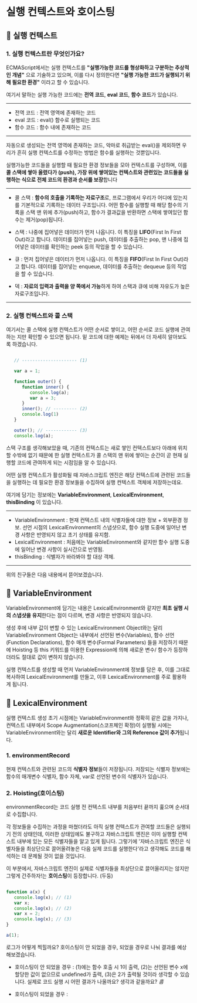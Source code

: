 # 실행 컨텍스트와 호이스팅

## 🧐 실행 컨텍스트

   ### 1. 실행 컨텍스트란 무엇인가요?

   ECMAScript에서는 실행 컨텍스트를 **"실행가능한 코드를 형상화하고 구분하는 추상적인 개념"** 으로 기술하고 있으며, 이를 다시 정의한다면  **"실행 가능한 코드가 실행되기 위해 필요한 환경"** 이라고 할 수 있습니다.

   여기서 말하는 실행 가능한 코드에는 **전역 코드**, **eval 코드**, **함수 코드**가 있습니다.

   ---
   * 전역 코드 : 전역 영역에 존재하는 코드
   * eval 코드 : eval() 함수로 실행되는 코드
   * 함수 코드 : 함수 내에 존재하는 코드
   ---

   자동으로 생성되는 전역 영역에 존재하는 코드, 악마로 취급받는 eval()을 제외하면 우리가 흔히 실행 컨텍스트를 수정하는 방법은 함수를 실행하는 것뿐입니다.

   실행가능한 코드들을 실행할 때 필요한 환경 정보들을 모아 컨텍스트를 구성하며, 이를 **콜 스택에 쌓아 올렸다가 (push), 가장 위에 쌓여있는 컨텍스트와 관련있는 코드들을 실행하는 식으로 전체 코드의 환경과 순서를 보장**합니다

   ---
   * 콜 스택 : **함수의 호출을 기록하는 자료구조**로, 프로그램에서 우리가 어디에 있는지를 기본적으로 기록하는 데이터 구조입니다. 어떤 함수를 실행할 때 해당 함수의 기록을 스택 맨 위에 추가(push)하고, 함수가 결과값을 반환하면 스택에 쌓여있던 함수는 제거(pop)됩니다.

   * 스택 : 나중에 집어넣은 데이터가 먼저 나옵니다. 이 특징을 **LIFO**(First In First Out)라고 합니다. 데이터를 집어넣는 push, 데이터를 추출하는 pop, 맨 나중에 집어넣은 데이터를 확인하는 peek 등의 작업을 할 수 있습니다.

   * 큐 : 먼저 집어넣은 데이터가 먼저 나옵니다. 이 특징을 **FIFO**(First In First Out)라고 합니다. 데이터를 집어넣는 enqueue, 데이터를 추출하는 dequeue 등의 작업을 할 수 있습니다.

   * 덱 : **자료의 입력과 출력을 양 쪽에서 가능**하게 하여 스택과 큐에 비해 자유도가 높은 자료구조입니다.
   ---

   ### 2. 실행 컨텍스트와 콜 스택

   여기서는 콜 스택에 실행 컨텍스트가 어떤 순서로 쌓이고, 어떤 순서로 코드 실행에 관여하는 지만 확인할 수 있으면 됩니다. 밑 코드에 대한 예제는 뒤에서 더 자세히 알아보도록 하겠습니다.

   ```javascript

      // --------------------- (1)

      var a = 1;

      function outer() {
         function inner() {
            console.log(a);
            var a = 3;
         }
         inner(); // --------- (2)
         console.log(1)
      }

      outer(); // ------------ (3)
      console.log(a);

   ```
   <!-- 코드에 대한 설명 추가 -->
   <!-- 코드에 대한 설명 추가 -->
   <!-- 코드에 대한 설명 추가 -->

   스택 구조를 생각해보았을 때, 기존의 컨텍스트는 새로 쌓인 컨텍스트보다 아래에 위치할 수밖에 없기 때문에 한 실행 컨텍스트가 콜 스택의 맨 위에 쌓이는 순간이 곧 현재 실행할 코드에 관여하게 되는 시점임을 알 수 있습니다.

   어떤 실행 컨텍스트가 활성화될 때 자바스크립트 엔진은 해당 컨텍스트에 관련된 코드들을 실행하는 데 필요한 환경 정보들을 수집하여 실행 컨텍스트 객체에 저장하는데요.

   여기에 담기는 정보에는 **VariableEnvironment**, **LexicalEnvironment**, **thisBinding** 이 있습니다.

   ---
   * VariableEnvironment : 현재 컨텍스트 내의 식별자들에 대한 정보 + 외부환경 정보. 선언 시점의 LexicalEnvironment의 스냅샷으로, 함수 실행 도중에 일어난 변경 사항은 반영되지 않고 초기 상태를 유지함.
   * LexicalEnvironment : 처음에는 VariableEnvironment와 같지만 함수 실행 도중에 일어난 변경 사항이 실시간으로 반영됨.
   * thisBinding : 식별자가 바라봐야 할 대상 객체.
   ---

   위의 친구들은 다음 내용에서 뜯어보겠습니다.

## 🧐 VariableEnvironment

   VariableEnvironment에 담기는 내용은 LexicalEnvironment와 같지만 **최초 실행 시의 스냅샷을 유지**한다는 점이 다르며, 변경 사항은 반영되지 않습니다.

   생성 후에 내부 값이 변할 수 있는 LexicalEnvironment Object와는 달리 VariableEnvironment Object는 내부에서 선언된 변수(Variables), 함수 선언(Function Declarations), 함수 매개 변수(Formal Parameters) 들을 저장하기 때문에 Hoisting 등 this 키워드를 이용한 Expression에 의해 새로운 변수/ 함수가 등장하더라도 절대로 값이 변하지 않습니다.

   실행 컨텍스트를 생성할 때 먼저 VariableEnvironment에 정보를 담은 후, 이를 그대로 복사하여 LexicalEnvironment를 만들고, 이후 LexicalEnvironment를 주로 활용하게 됩니다.

## 🧐 LexicalEnvironment

   실행 컨텍스트 생성 초기 시점에는 VariableEnvironment와 정확히 같은 값을 가지나, 컨텍스트 내부에서 Scope Augmentation(스코프체인 확정)이 실행될 시에는 VariableEnvironment와는 달리 **새로운 Identifier와 그의 Reference 값이 추가**됩니다.

   ### 1. environmentRecord

   현재 컨텍스트와 관련된 코드의 **식별자 정보**들이 저장됩니다.
   저장되는 식별자 정보에는 함수의 매개변수 식별자, 함수 자체, var로 선언된 변수의 식별자가 있습니다.

   ### 2. Hoisting(호이스팅)

   environmentRecord는 코드 실행 전 컨텍스트 내부를 처음부터 끝까지 훑으며 순서대로 수집합니다. 

   각 정보들을 수집하는 과정을 마쳤더라도 아직 실행 컨텍스트가 관여할 코드들은 실행되기 전의 상태인데, 이러한 상태임에도 불구하고 자바스크립트 엔진은 이미 실행할 컨텍스트 내부에 있는 모든 식별자들을 알고 있게 됩니다.
   그렇기에 '자바스크립트 엔진은 식별자들을 최상단으로 끌어올려놓은 다음 실제 코드를 실행한다'라고 생각해도 코드를 해석하는 데 문제될 것이 없을 것입니다.

   이 부분에서, 자바스크립트 엔진이 실제로 식별자들을 최상단으로 끌어올리지는 않지만 그렇게 간주하자!는 **호이스팅**이 등장합니다. (두둥)

   ```javascript

   function a(x) {
      console.log(x); // (1)
      var x;
      console.log(x); // (2)
      var x = 2;
      console.log(x); // (3)
   }

   a(1);

   ```

   로그가 어떻게 찍힐까요? 호이스팅이 안 되었을 경우, 되었을 경우로 나눠 결과를 예상해보겠습니다.

   * 호이스팅이 안 되었을 경우 : (1)에는 함수 호출 시 1이 출력, (2)는 선언된 변수 x에 할당한 값이 없으므로 undefined가 출력, (3)은 2가 출력될 것이라 생각할 수 있습니다. 실제로 코드 실행 시 어떤 결과가 나올까요? 생각과 같을까요? *흠*

   * 호이스팅이 되었을 경우 : 
